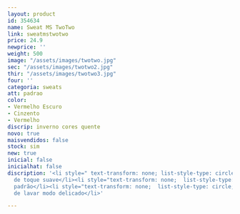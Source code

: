 ```yaml
---
layout: product
id: 354634
name: Sweat MS TwoTwo
link: sweatmstwotwo
price: 24.9
newprice: ''
weight: 500
image: "/assets/images/twotwo.jpg"
sec: "/assets/images/twotwo2.jpg"
thir: "/assets/images/twotwo3.jpg"
four: ''
categoria: sweats
att: padrao
color:
- Vermelho Escuro
- Cinzento
- Vermelho
discrip: inverno cores quente
novo: true
maisvendidos: false
stock: sim
new: true
inicial: false
inicialhat: false
discription: '<li style=" text-transform: none; list-style-type: circle; ">Tecido
  de toque suave</li><li style="text-transform: none;  list-style-type: circle; ">Sweat
  padrão</li><li style="text-transform: none;  list-style-type: circle; ">Máquina
  de lavar modo delicado</li>'

---
```

